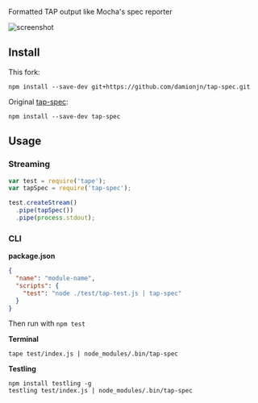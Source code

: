 Formatted TAP output like Mocha's spec reporter

![screenshot](https://cloud.githubusercontent.com/assets/7221494/11996871/285614fc-aa2a-11e5-9d0d-9941d625ed0d.png)

## Install
This fork:
```
npm install --save-dev git+https://github.com/damionjn/tap-spec.git
```

Original [tap-spec](https://github.com/scottcorgan/tap-spec):
```
npm install --save-dev tap-spec
```

## Usage

### Streaming

```js
var test = require('tape');
var tapSpec = require('tap-spec');

test.createStream()
  .pipe(tapSpec())
  .pipe(process.stdout);
```

### CLI

**package.json**

```json
{
  "name": "module-name",
  "scripts": {
    "test": "node ./test/tap-test.js | tap-spec"
  }
}
```

Then run with `npm test`

**Terminal**

```
tape test/index.js | node_modules/.bin/tap-spec
```

**Testling**

```
npm install testling -g
testling test/index.js | node_modules/.bin/tap-spec
```
